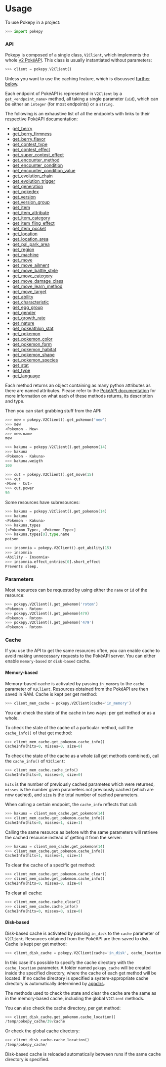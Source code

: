 # Usage

To use Pokepy in a project:

```python
>>> import pokepy
```

### API

Pokepy is composed of a single class, `V2Client`, which implements the whole
[v2 PokéAPI](https://pokeapi.co/docs/v2).
This class is usually instantiated without parameters:

```python
>>> client = pokepy.V2Client()
```

Unless you want to use the caching feature, which is discussed [further below](#cache).

Each endpoint of PokéAPI is represented in `V2Client` by a `get_<endpoint_name>` method,
all taking a single parameter (`uid`), which can be either an `integer` (for most endpoints) or a `string`.

The following is an exhaustive list of all the endpoints with links to their respective PokéAPI documentation:

- [get_berry](https://pokeapi.co/docs/v2#berries)
- [get_berry_firmness](https://pokeapi.co/docs/v2#berry-firmnesses)
- [get_berry_flavor](https://pokeapi.co/docs/v2#berry-flavors)
- [get_contest_type](https://pokeapi.co/docs/v2#contest-types)
- [get_contest_effect](https://pokeapi.co/docs/v2#contest-effects)
- [get_super_contest_effect](https://pokeapi.co/docs/v2#super-contest-effects)
- [get_encounter_method](https://pokeapi.co/docs/v2#encounter-methods)
- [get_encounter_condition](https://pokeapi.co/docs/v2#encounter-conditions)
- [get_encounter_condition_value](https://pokeapi.co/docs/v2#encounter-condition-values)
- [get_evolution_chain](https://pokeapi.co/docs/v2#evolution-chains)
- [get_evolution_trigger](https://pokeapi.co/docs/v2#evolution-triggers)
- [get_generation](https://pokeapi.co/docs/v2#generations)
- [get_pokedex](https://pokeapi.co/docs/v2#pokedexes)
- [get_version](https://pokeapi.co/docs/v2#version)
- [get_version_group](https://pokeapi.co/docs/v2#version-groups)
- [get_item](https://pokeapi.co/docs/v2#item)
- [get_item_attribute](https://pokeapi.co/docs/v2#item-attributes)
- [get_item_category](https://pokeapi.co/docs/v2#item-categories)
- [get_item_fling_effect](https://pokeapi.co/docs/v2#item-fling-effects)
- [get_item_pocket](https://pokeapi.co/docs/v2#item-pockets)
- [get_location](https://pokeapi.co/docs/v2#locations)
- [get_location_area](https://pokeapi.co/docs/v2#location-areas)
- [get_pal_park_area](https://pokeapi.co/docs/v2#pal-park-areas)
- [get_region](https://pokeapi.co/docs/v2#regions)
- [get_machine](https://pokeapi.co/docs/v2#machines)
- [get_move](https://pokeapi.co/docs/v2#moves)
- [get_move_ailment](https://pokeapi.co/docs/v2#move-ailments)
- [get_move_battle_style](https://pokeapi.co/docs/v2#move-battle-styles)
- [get_move_category](https://pokeapi.co/docs/v2#move-categories)
- [get_move_damage_class](https://pokeapi.co/docs/v2#move-damage-classes)
- [get_move_learn_method](https://pokeapi.co/docs/v2#move-learn-methods)
- [get_move_target](https://pokeapi.co/docs/v2#move-targets)
- [get_ability](https://pokeapi.co/docs/v2#abilities)
- [get_characteristic](https://pokeapi.co/docs/v2#characteristics)
- [get_egg_group](https://pokeapi.co/docs/v2#egg-groups)
- [get_gender](https://pokeapi.co/docs/v2#genders)
- [get_growth_rate](https://pokeapi.co/docs/v2#growth-rates)
- [get_nature](https://pokeapi.co/docs/v2#natures)
- [get_pokeathlon_stat](https://pokeapi.co/docs/v2#pokeathlon-stats)
- [get_pokemon](https://pokeapi.co/docs/v2#pokemon)
- [get_pokemon_color](https://pokeapi.co/docs/v2#pok%C3%A9mon-colors)
- [get_pokemon_form](https://pokeapi.co/docs/v2#pok%C3%A9mon-forms)
- [get_pokemon_habitat](https://pokeapi.co/docs/v2#pok%C3%A9mon-habitats)
- [get_pokemon_shape](https://pokeapi.co/docs/v2#pok%C3%A9mon-shapes)
- [get_pokemon_species](https://pokeapi.co/docs/v2#pok%C3%A9mon-species)
- [get_stat](https://pokeapi.co/docs/v2#stats)
- [get_type](https://pokeapi.co/docs/v2#types)
- [get_language](https://pokeapi.co/docs/v2#languages)

Each method returns an object containing as many python attributes as there are named attributes.
Please refer to the [PokéAPI documentation](https://pokeapi.co/docs/v2)
for more information on what each of these methods returns, its description and type.

Then you can start grabbing stuff from the API:

```python
>>> mew = pokepy.V2Client().get_pokemon('mew')
>>> mew
<Pokemon - Mew>
>>> mew.name
mew
```

```python
>>> kakuna = pokepy.V2Client().get_pokemon(14)
>>> kakuna
<Pokemon - Kakuna>
>>> kakuna.weigth
100
```

```python
>>> cut = pokepy.V2Client().get_move(15)
>>> cut
<Move - Cut>
>>> cut.power
50
```

Some resources have subresources:

```python
>>> kakuna = pokepy.V2Client().get_pokemon(14)
>>> kakuna
<Pokemon - Kakuna>
>>> kakuna.types
[<Pokemon_Type>, <Pokemon_Type>]
>>> kakuna.types[0].type.name
poison
```

```python
>>> insomnia = pokepy.V2Client().get_ability(15)
>>> insomnia
<Ability - Insomnia>
>>> insomnia.effect_entries[0].short_effect
Prevents sleep.
```

### Parameters

Most resources can be requested by using either the `name` or `id` of the resource:

```python
>>> pokepy.V2Client().get_pokemon('rotom')
<Pokemon - Rotom>
>>> pokepy.V2Client().get_pokemon(479)
<Pokemon - Rotom>
>>> pokepy.V2Client().get_pokemon('479')
<Pokemon - Rotom>
```

### Cache

If you use the API to get the same resources often,
you can enable cache to avoid making unnecessary requests to the PokéAPI server.
You can either enable `memory-based` or `disk-based` cache.

#### Memory-based

Memory-based cache is activated by passing `in_memory` to the `cache` parameter of `V2Client`.
Resources obtained from the PokéAPI are then saved in RAM. Cache is kept per get method:

```python
>>> client_mem_cache = pokepy.V2Client(cache='in_memory')
```

You can check the state of the cache in two ways: per get method or as a whole.

To check the state of the cache of a particular method, call the `cache_info()`
of that get method:

```python
>>> client_mem_cache.get_pokemon.cache_info()
CacheInfo(hits=0, misses=0, size=0)
```

To check the state of the cache as a whole (all get methods combined),
call the `cache_info()` of `V2Client`:

```python
>>> client_mem_cache.cache_info()
CacheInfo(hits=0, misses=0, size=0)
```

`hits` is the number of previously cached parametes which were returned,
`misses` is the number given parameters not previously cached (which are now cached),
and `size` is the total number of cached parameters.

When calling a certain endpoint, the `cache_info` reflects that call:

```python
>>> kakuna = client_mem_cache.get_pokemon(14)
>>> client_mem_cache.get_pokemon.cache_info()
CacheInfo(hits=0, misses=1, size=1)
```

Calling the same resource as before with the same parameters will retrieve
the cached resource instead of getting it from the server:

```python
>>> kakuna = client_mem_cache.get_pokemon(14)
>>> client_mem_cache.get_pokemon.cache_info()
CacheInfo(hits=1, misses=1, size=1)
```

To clear the cache of a specific get method:

```python
>>> client_mem_cache.get_pokemon.cache_clear()
>>> client_mem_cache.get_pokemon.cache_info()
CacheInfo(hits=0, misses=0, size=0)
```

To clear all cache:

```python
>>> client_mem_cache.cache_clear()
>>> client_mem_cache.cache_info()
CacheInfo(hits=0, misses=0, size=0)
```

#### Disk-based

Disk-based cache is activated by passing `in_disk` to the `cache` parameter of `V2Client`.
Resources obtained from the PokéAPI are then saved to disk. Cache is kept per get method:

```python
>>> client_disk_cache = pokepy.V2Client(cache='in_disk', cache_location='/temp')
```

In this case it's possible to specify the cache directory with the `cache_location` parameter.
A folder named `pokepy_cache` will be created inside the specified directory, where the
cache of each get method will be located.
If no cache directory is specified a system-appropriate cache directory is automatically determined by
[appdirs](https://pypi.org/project/appdirs/).

The methods used to check the state and clear the cache are the same as in the memory-based cache,
including the global `V2Client` methods.

You can also check the cache directory, per get method:

```python
>>> client_disk_cache.get_pokemon.cache_location()
/temp/pokepy_cache/39/cache
```

Or check the global cache directory:

```python
>>> client_disk_cache.cache_location()
/temp/pokepy_cache/
```

Disk-based cache is reloaded automatically between runs if the same cache directory is specified.
